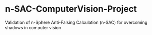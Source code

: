 # n-SAC-ComputerVision-Project
Validation of n-Sphere Anti-Falsing Calculation (n-SAC) for overcoming shadows in computer vision
